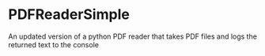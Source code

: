# PDFReaderSimple

An updated version of a python PDF reader that takes PDF files and logs the returned text to the console
